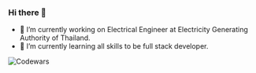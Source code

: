 ### Hi there 👋
- 🔭 I’m currently working on Electrical Engineer at Electricity Generating Authority of Thailand.
- 🌱 I’m currently learning all skills to be full stack developer.

![Codewars](https://github.r2v.ch/codewars?user=MethxMaster&top_languages=true)


<!--
**MethxMaster/MethxMaster** is a ✨ _special_ ✨ repository because its `README.md` (this file) appears on your GitHub profile.

Here are some ideas to get you started:

- 🔭 I’m currently working on ...
- 🌱 I’m currently learning ...
- 👯 I’m looking to collaborate on ...
- 🤔 I’m looking for help with ...
- 💬 Ask me about ...
- 📫 How to reach me: ...
- 😄 Pronouns: ...
- ⚡ Fun fact: ...
-->
